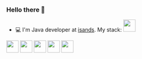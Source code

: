 ### Hello there 👋

*  💻 I'm Java developer at [isands](https://isands.ru/).
My stack:
<code><img height="32" width="32" src="https://cdn.jsdelivr.net/npm/simple-icons@v9/icons/[spring].svg" /></code>
<img height="32" width="32" src="https://cdn.jsdelivr.net/npm/simple-icons@v9/icons/[postgresql].svg" />
<img height="32" width="32" src="https://cdn.jsdelivr.net/npm/simple-icons@v9/icons/[git].svg" />
<img height="32" width="32" src="https://cdn.jsdelivr.net/npm/simple-icons@v9/icons/[linux].svg" />
<img height="32" width="32" src="https://cdn.jsdelivr.net/npm/simple-icons@v9/icons/[docker].svg" />
<img height="32" width="32" src="https://cdn.jsdelivr.net/npm/simple-icons@v9/icons/[kubernetes].svg" />
